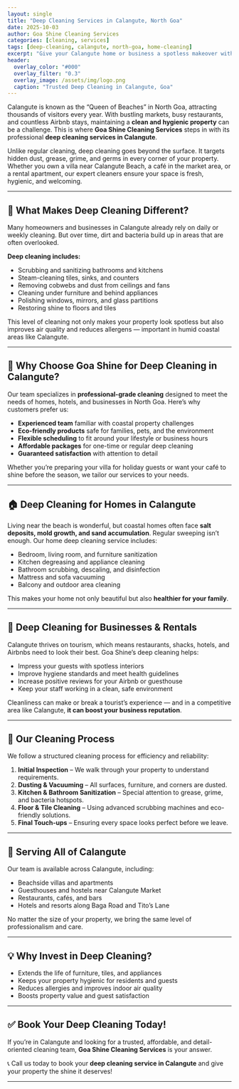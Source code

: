 ```yaml
---
layout: single
title: "Deep Cleaning Services in Calangute, North Goa"
date: 2025-10-03
author: Goa Shine Cleaning Services
categories: [cleaning, services]
tags: [deep-cleaning, calangute, north-goa, home-cleaning]
excerpt: "Give your Calangute home or business a spotless makeover with Goa Shine’s professional deep cleaning services in North Goa."
header:
  overlay_color: "#000"
  overlay_filter: "0.3"
  overlay_image: /assets/img/logo.png
  caption: "Trusted Deep Cleaning in Calangute, Goa"
---
```


Calangute is known as the “Queen of Beaches” in North Goa, attracting thousands of visitors every year. With bustling markets, busy restaurants, and countless Airbnb stays, maintaining a **clean and hygienic property** can be a challenge. This is where **Goa Shine Cleaning Services** steps in with its professional **deep cleaning services in Calangute**.  

Unlike regular cleaning, deep cleaning goes beyond the surface. It targets hidden dust, grease, grime, and germs in every corner of your property. Whether you own a villa near Calangute Beach, a café in the market area, or a rental apartment, our expert cleaners ensure your space is fresh, hygienic, and welcoming.

---

## 🧼 What Makes Deep Cleaning Different?
Many homeowners and businesses in Calangute already rely on daily or weekly cleaning. But over time, dirt and bacteria build up in areas that are often overlooked.  

**Deep cleaning includes:**
- Scrubbing and sanitizing bathrooms and kitchens  
- Steam-cleaning tiles, sinks, and counters  
- Removing cobwebs and dust from ceilings and fans  
- Cleaning under furniture and behind appliances  
- Polishing windows, mirrors, and glass partitions  
- Restoring shine to floors and tiles  

This level of cleaning not only makes your property look spotless but also improves air quality and reduces allergens — important in humid coastal areas like Calangute.

---

## 🌟 Why Choose Goa Shine for Deep Cleaning in Calangute?
Our team specializes in **professional-grade cleaning** designed to meet the needs of homes, hotels, and businesses in North Goa. Here’s why customers prefer us:

- **Experienced team** familiar with coastal property challenges  
- **Eco-friendly products** safe for families, pets, and the environment  
- **Flexible scheduling** to fit around your lifestyle or business hours  
- **Affordable packages** for one-time or regular deep cleaning  
- **Guaranteed satisfaction** with attention to detail  

Whether you’re preparing your villa for holiday guests or want your café to shine before the season, we tailor our services to your needs.

---

## 🏠 Deep Cleaning for Homes in Calangute
Living near the beach is wonderful, but coastal homes often face **salt deposits, mold growth, and sand accumulation**. Regular sweeping isn’t enough. Our home deep cleaning service includes:  
- Bedroom, living room, and furniture sanitization  
- Kitchen degreasing and appliance cleaning  
- Bathroom scrubbing, descaling, and disinfection  
- Mattress and sofa vacuuming  
- Balcony and outdoor area cleaning  

This makes your home not only beautiful but also **healthier for your family**.

---

## 🏨 Deep Cleaning for Businesses & Rentals
Calangute thrives on tourism, which means restaurants, shacks, hotels, and Airbnbs need to look their best. Goa Shine’s deep cleaning helps:  
- Impress your guests with spotless interiors  
- Improve hygiene standards and meet health guidelines  
- Increase positive reviews for your Airbnb or guesthouse  
- Keep your staff working in a clean, safe environment  

Cleanliness can make or break a tourist’s experience — and in a competitive area like Calangute, **it can boost your business reputation**.

---

## 🚿 Our Cleaning Process
We follow a structured cleaning process for efficiency and reliability:  
1. **Initial Inspection** – We walk through your property to understand requirements.  
2. **Dusting & Vacuuming** – All surfaces, furniture, and corners are dusted.  
3. **Kitchen & Bathroom Sanitization** – Special attention to grease, grime, and bacteria hotspots.  
4. **Floor & Tile Cleaning** – Using advanced scrubbing machines and eco-friendly solutions.  
5. **Final Touch-ups** – Ensuring every space looks perfect before we leave.  

---

## 📍 Serving All of Calangute
Our team is available across Calangute, including:  
- Beachside villas and apartments  
- Guesthouses and hostels near Calangute Market  
- Restaurants, cafés, and bars  
- Hotels and resorts along Baga Road and Tito’s Lane  

No matter the size of your property, we bring the same level of professionalism and care.

---

## 💡 Why Invest in Deep Cleaning?
- Extends the life of furniture, tiles, and appliances  
- Keeps your property hygienic for residents and guests  
- Reduces allergies and improves indoor air quality  
- Boosts property value and guest satisfaction  

---

## ✅ Book Your Deep Cleaning Today!
If you’re in Calangute and looking for a trusted, affordable, and detail-oriented cleaning team, **Goa Shine Cleaning Services** is your answer.  

📞 Call us today to book your **deep cleaning service in Calangute** and give your property the shine it deserves!  

---
